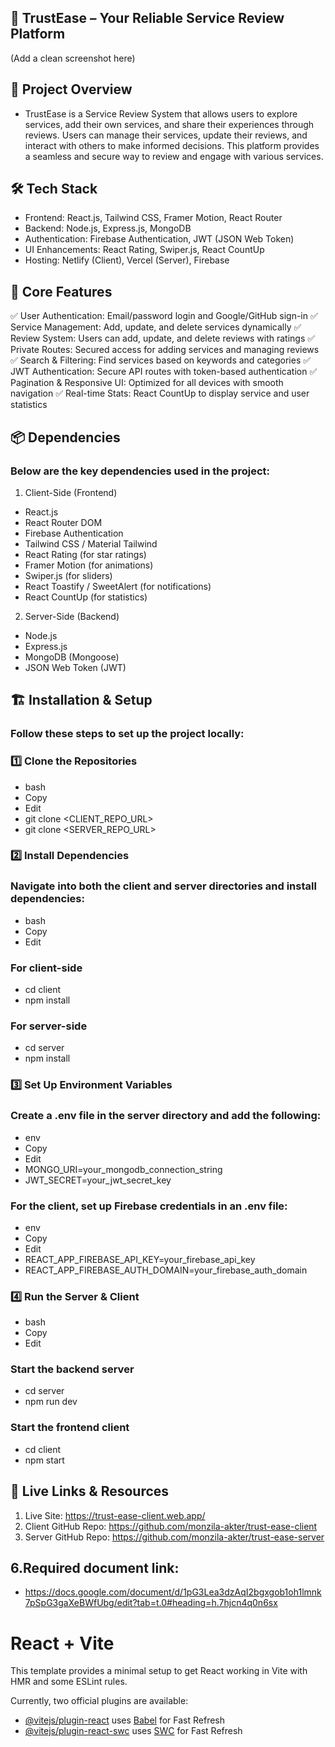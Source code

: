 ## 🤝 TrustEase – Your Reliable Service Review Platform
(Add a clean screenshot here)

## 🚀 Project Overview

- TrustEase is a Service Review System that allows users to explore services, add their own services, and share their experiences through reviews. Users can manage their services, update their reviews, and interact with others to make informed decisions. This platform provides a seamless and secure way to review and engage with various services.

## 🛠️ Tech Stack

- Frontend: React.js, Tailwind CSS, Framer Motion, React Router
- Backend: Node.js, Express.js, MongoDB
- Authentication: Firebase Authentication, JWT (JSON Web Token)
- UI Enhancements: React Rating, Swiper.js, React CountUp
- Hosting: Netlify (Client), Vercel (Server), Firebase

## 🌟 Core Features

✅ User Authentication: Email/password login and Google/GitHub sign-in
✅ Service Management: Add, update, and delete services dynamically
✅ Review System: Users can add, update, and delete reviews with ratings
✅ Private Routes: Secured access for adding services and managing reviews
✅ Search & Filtering: Find services based on keywords and categories
✅ JWT Authentication: Secure API routes with token-based authentication
✅ Pagination & Responsive UI: Optimized for all devices with smooth navigation
✅ Real-time Stats: React CountUp to display service and user statistics

## 📦 Dependencies

### Below are the key dependencies used in the project:

1. Client-Side (Frontend)
- React.js
- React Router DOM
- Firebase Authentication
- Tailwind CSS / Material Tailwind
- React Rating (for star ratings)
- Framer Motion (for animations)
- Swiper.js (for sliders)
- React Toastify / SweetAlert (for notifications)
- React CountUp (for statistics)
2. Server-Side (Backend)
- Node.js
- Express.js
- MongoDB (Mongoose)
- JSON Web Token (JWT)

## 🏗️ Installation & Setup

### Follow these steps to set up the project locally:

### 1️⃣ Clone the Repositories

- bash
- Copy
- Edit
- git clone <CLIENT_REPO_URL>
- git clone <SERVER_REPO_URL>
### 2️⃣ Install Dependencies

### Navigate into both the client and server directories and install dependencies:

- bash
- Copy
- Edit

### For client-side

- cd client
- npm install

### For server-side

- cd server
- npm install

### 3️⃣ Set Up Environment Variables

### Create a .env file in the server directory and add the following:

- env
- Copy
- Edit
- MONGO_URI=your_mongodb_connection_string
- JWT_SECRET=your_jwt_secret_key

### For the client, set up Firebase credentials in an .env file:

- env
- Copy
- Edit
- REACT_APP_FIREBASE_API_KEY=your_firebase_api_key
- REACT_APP_FIREBASE_AUTH_DOMAIN=your_firebase_auth_domain

### 4️⃣ Run the Server & Client

- bash
- Copy
- Edit

### Start the backend server

- cd server
- npm run dev  

### Start the frontend client
- cd client
- npm start  

## 🔗 Live Links & Resources

1. Live Site: https://trust-ease-client.web.app/
2. Client GitHub Repo: https://github.com/monzila-akter/trust-ease-client
3. Server GitHub Repo: https://github.com/monzila-akter/trust-ease-server


## 6.Required document link:

- https://docs.google.com/document/d/1pG3Lea3dzAqI2bgxgob1oh1lmnk7pSpG3gaXeBWfUbg/edit?tab=t.0#heading=h.7hjcn4q0n6sx


# React + Vite

This template provides a minimal setup to get React working in Vite with HMR and some ESLint rules.

Currently, two official plugins are available:

- [@vitejs/plugin-react](https://github.com/vitejs/vite-plugin-react/blob/main/packages/plugin-react/README.md) uses [Babel](https://babeljs.io/) for Fast Refresh
- [@vitejs/plugin-react-swc](https://github.com/vitejs/vite-plugin-react-swc) uses [SWC](https://swc.rs/) for Fast Refresh
